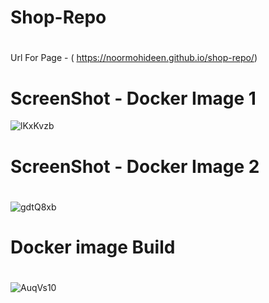 # Shop-Repo
# 
Url For Page - ( https://noormohideen.github.io/shop-repo/)
#
# ScreenShot - Docker Image 1
![lKxKvzb](https://github.com/NOORMOHIDEEN/shop-repo/assets/81789614/7705d457-fe39-4976-b721-f324e72da80c)
#
# ScreenShot - Docker Image 2
#
![gdtQ8xb](https://github.com/NOORMOHIDEEN/shop-repo/assets/81789614/12f7842d-03a9-4158-b4f4-74115046e0df)
#
# Docker image Build
#
![AuqVs10](https://github.com/NOORMOHIDEEN/shop-repo/assets/81789614/a1c63fde-1d2c-4883-ad8f-e46773b598e6)
